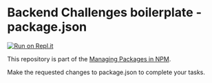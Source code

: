 # Backend Challenges boilerplate - package.json
[![Run on Repl.it](https://repl.it/badge/github/freeCodeCamp/boilerplate-npm)](https://repl.it/github/freeCodeCamp/boilerplate-npm)

This repository is part of the [Managing Packages in NPM](https://www.freecodecamp.org/learn/back-end-development-and-apis#managing-packages-with-npm).

Make the requested changes to package.json to complete your tasks. 

